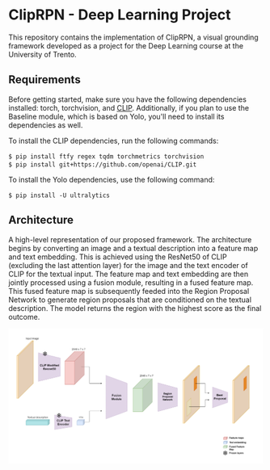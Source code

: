 # ClipRPN - Deep Learning Project

This repository contains the implementation of ClipRPN, a visual grounding
framework developed as a project for the Deep Learning course at the University
of Trento.

## Requirements
Before getting started, make sure you have the following dependencies installed:
torch, torchvision, and [CLIP](https://github.com/openai/CLIP). Additionally, if
you plan to use the Baseline module, which is based on Yolo, you'll need to
install its dependencies as well.

To install the CLIP dependencies, run the following commands:
```
$ pip install ftfy regex tqdm torchmetrics torchvision
$ pip install git+https://github.com/openai/CLIP.git
```

To install the Yolo dependencies, use the following command:
```
$ pip install -U ultralytics
```

## Architecture
A high-level representation of our proposed framework. The architecture begins
by converting an image and a textual description into a feature map and text
embedding. This is achieved using the ResNet50 of CLIP (excluding the last
attention layer) for the image and the text encoder of CLIP for the textual
input. The feature map and text embedding are then jointly processed using a
fusion module, resulting in a fused feature map. This fused feature map is
subsequently feeded into the Region Proposal Network to generate region
proposals that are conditioned on the textual description. The model returns the
region with the highest score as the final outcome.

![Architecture](./notebooks/figures/our_architecture.png)